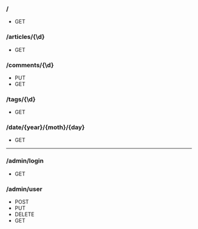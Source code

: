 ### /
* GET

### /articles/{\d}
* GET

### /comments/{\d}
* PUT
* GET

### /tags/{\d}
* GET

### /date/{year}/{moth}/{day}
* GET

***
### /admin/login
* GET

### /admin/user
* POST 
* PUT
* DELETE
* GET
